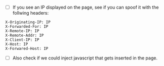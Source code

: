 - [ ] If you see an IP displayed on the page, see if you can spoof it with the follwing headers:
```
X-Originating-IP: IP
X-Forwarded-For: IP
X-Remote-IP: IP
X-Remote-Addr: IP
X-Client-IP: IP
X-Host: IP
X-Forwared-Host: IP
```
- [ ] Also check if we could inject javascript that gets inserted in the page.
